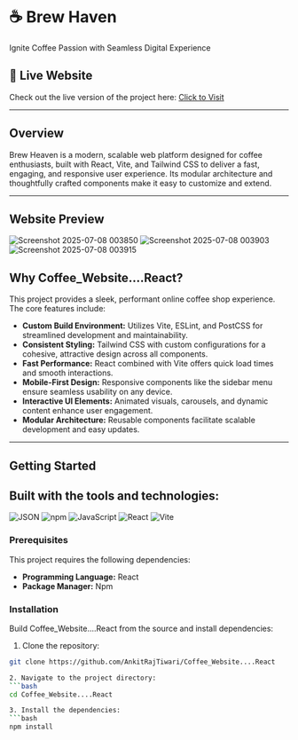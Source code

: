 # ☕ Brew Haven
Ignite Coffee Passion with Seamless Digital Experience
## 🚀 Live Website

Check out the live version of the project here: [Click to Visit](https://ankit-brew-haven.vercel.app/)


---

## Overview

Brew Heaven is a modern, scalable web platform designed for coffee enthusiasts, built with React, Vite, and Tailwind CSS to deliver a fast, engaging, and responsive user experience. Its modular architecture and thoughtfully crafted components make it easy to customize and extend.

---
## Website Preview
![Screenshot 2025-07-08 003850](https://github.com/user-attachments/assets/9b0fa5f7-5cce-4885-980a-e7aa4e68c8e8)
![Screenshot 2025-07-08 003903](https://github.com/user-attachments/assets/5f44df27-950a-4145-a2f2-ad5d47f4254a)
![Screenshot 2025-07-08 003915](https://github.com/user-attachments/assets/79e3408d-6af9-4b81-9045-a0f63d693bf9)




## Why Coffee_Website....React?

This project provides a sleek, performant online coffee shop experience. The core features include:

- **Custom Build Environment:** Utilizes Vite, ESLint, and PostCSS for streamlined development and maintainability.
- **Consistent Styling:** Tailwind CSS with custom configurations for a cohesive, attractive design across all components.
- **Fast Performance:** React combined with Vite offers quick load times and smooth interactions.
- **Mobile-First Design:** Responsive components like the sidebar menu ensure seamless usability on any device.
- **Interactive UI Elements:** Animated visuals, carousels, and dynamic content enhance user engagement.
- **Modular Architecture:** Reusable components facilitate scalable development and easy updates.

---

## Getting Started

## Built with the tools and technologies:

![JSON](https://img.shields.io/badge/JSON-000000?style=for-the-badge&logo=json&logoColor=white)  ![npm](https://img.shields.io/badge/Npm-CC3534?style=for-the-badge&logo=npm&logoColor=white)  ![JavaScript](https://img.shields.io/badge/JavaScript-323330?style=for-the-badge&logo=Javascript&logoColor=F7DF1E) ![React](https://img.shields.io/badge/React-61DAFB?style=for-the-badge&logo=react&logoColor=white) ![Vite](https://img.shields.io/badge/Vite-646CFF?style=for-the-badge&logo=vite&logoColor=white) 


### Prerequisites

This project requires the following dependencies:

- **Programming Language:** React
- **Package Manager:** Npm

### Installation

Build Coffee_Website....React from the source and install dependencies:

1. Clone the repository:

```bash  
git clone https://github.com/AnkitRajTiwari/Coffee_Website....React  

2. Navigate to the project directory:
```bash
cd Coffee_Website....React

3. Install the dependencies:
```bash
npm install
